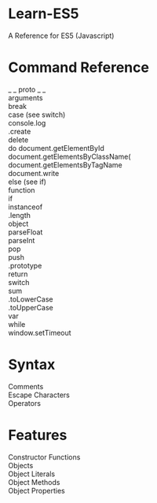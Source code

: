 # Learn-ES5
A Reference for ES5 (Javascript)

# Command Reference
_ _ proto _ _\
arguments\
break\
case (see switch)\
console.log\
.create\
delete\
do
document.getElementById\
document.getElementsByClassName(\
document.getElementsByTagName\
document.write\
else (see if)\
function\
if\
instanceof\
.length\
object\
parseFloat\
parseInt\
pop\
push\
.prototype\
return\
switch\
sum\
.toLowerCase\
.toUpperCase\
var\
while\
window.setTimeout

# Syntax

Comments\
Escape Characters\
Operators

# Features

Constructor Functions\
Objects\
Object Literals\
Object Methods\
Object Properties
